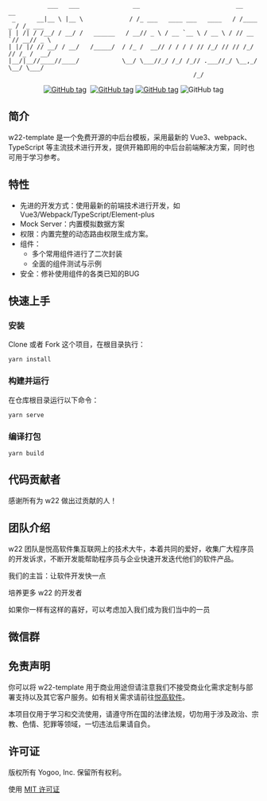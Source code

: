 ```
           ___   ___               __                           __        __      
 _      __|__ \ |__ \             / /_ ___   ____ ___   ____   / /____ _ / /_ ___ 
| | /| / /__/ / __/ /   ______   / __// _ \ / __ `__ \ / __ \ / // __ `// __// _ \
| |/ |/ // __/ / __/   /_____/  / /_ /  __// / / / / // /_/ // // /_/ // /_ /  __/
|__/|__//____//____/            \__/ \___//_/ /_/ /_// .___//_/ \__,_/ \__/ \___/ 
                                                    /_/                         
```
<p align="center">
<a href="https://github.com/YogooSoft/yogoo-w22-template/blob/main/LICENSE"><img src="https://img.shields.io/badge/License-MIT-yellowgreen.svg" alt="GitHub tag"></a>
<a href="https://www.yogoo.net"><img src="https://img.shields.io/badge/Author-悦高软件-orange.svg" alt=""></a>
<a href=""><img src="https://img.shields.io/badge/Blog-官方博客-blue.svg" alt="GitHub tag"></a>
<a href=""><img src="https://img.shields.io/badge/Version-0.0.1-blue.svg" alt="GitHub tag"></a>
<img src="https://img.shields.io/github/last-commit/YogooSoft/yogoo-w22-template.svg" alt="GitHub tag"></a>
</p>


## 简介

w22-template 是一个免费开源的中后台模板，采用最新的 Vue3、webpack、TypeScript 等主流技术进行开发，提供开箱即用的中后台前端解决方案，同时也可用于学习参考。
                                  
## 特性

- 先进的开发方式：使用最新的前端技术进行开发，如 Vue3/Webpack/TypeScript/Element-plus
- Mock Server：内置模拟数据方案
- 权限：内置完整的动态路由权限生成方案。
- 组件：
  - 多个常用组件进行了二次封装
  - 全面的组件测试与示例
- 安全：修补使用组件的各类已知的BUG


## 快速上手

### 安装
Clone 或者 Fork 这个项目，在根目录执行：
```shell
yarn install
```

### 构建并运行
在仓库根目录运行以下命令：
```shell
yarn serve
```

### 编译打包
```shell
yarn build
```

## 代码贡献者

感谢所有为 w22 做出过贡献的人！

## 团队介绍

w22 团队是悦高软件集互联网上的技术大牛，本着共同的爱好，收集广大程序员的开发诉求，不断开发能帮助程序员与企业快速开发迭代他们的软件产品。

我们的主旨：让软件开发快一点

培养更多 w22 的开发者

如果你一样有这样的喜好，可以考虑加入我们成为我们当中的一员

## 微信群


## 免责声明

你可以将 w22-template 用于商业用途但请注意我们不接受商业化需求定制与部署支持以及其它客户服务。如有相关需求请前往[悦高软件](https://www.yogoo.net)。

本项目仅用于学习和交流使用，请遵守所在国的法律法规，切勿用于涉及政治、宗教、色情、犯罪等领域，一切违法后果请自负。

## 许可证

版权所有 Yogoo, Inc. 保留所有权利。

使用 [MIT 许可证](/LICENSE.txt)
